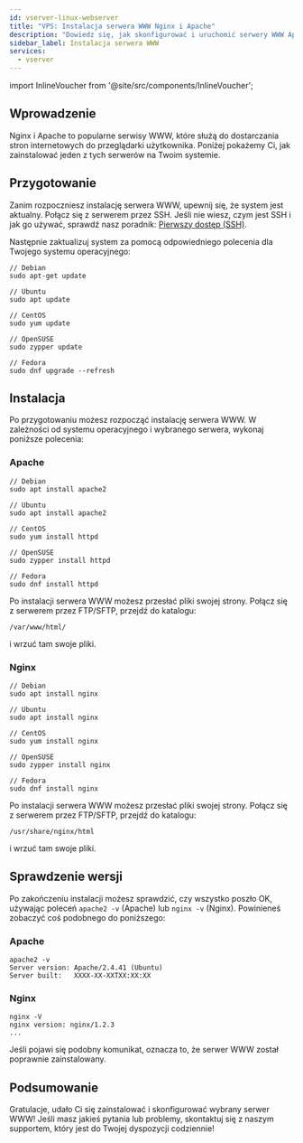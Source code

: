 ```yaml
---
id: vserver-linux-webserver
title: "VPS: Instalacja serwera WWW Nginx i Apache"
description: "Dowiedz się, jak skonfigurować i uruchomić serwery WWW Apache lub Nginx, aby efektywnie hostować swoją stronę → Sprawdź teraz"
sidebar_label: Instalacja serwera WWW
services:
  - vserver
---
```


import InlineVoucher from '@site/src/components/InlineVoucher';

## Wprowadzenie

Nginx i Apache to popularne serwisy WWW, które służą do dostarczania stron internetowych do przeglądarki użytkownika. Poniżej pokażemy Ci, jak zainstalować jeden z tych serwerów na Twoim systemie.  
<InlineVoucher />


## Przygotowanie

Zanim rozpoczniesz instalację serwera WWW, upewnij się, że system jest aktualny. Połącz się z serwerem przez SSH. Jeśli nie wiesz, czym jest SSH i jak go używać, sprawdź nasz poradnik: [Pierwszy dostęp (SSH)](vserver-linux-ssh.md).

Następnie zaktualizuj system za pomocą odpowiedniego polecenia dla Twojego systemu operacyjnego:

```
// Debian
sudo apt-get update

// Ubuntu
sudo apt update

// CentOS
sudo yum update

// OpenSUSE
sudo zypper update

// Fedora
sudo dnf upgrade --refresh
```



## Instalacja

Po przygotowaniu możesz rozpocząć instalację serwera WWW. W zależności od systemu operacyjnego i wybranego serwera, wykonaj poniższe polecenia:



### Apache

```
// Debian
sudo apt install apache2

// Ubuntu
sudo apt install apache2

// CentOS
sudo yum install httpd

// OpenSUSE
sudo zypper install httpd

// Fedora
sudo dnf install httpd
```

Po instalacji serwera WWW możesz przesłać pliki swojej strony. Połącz się z serwerem przez FTP/SFTP, przejdź do katalogu:

```
/var/www/html/
```

i wrzuć tam swoje pliki.



### Nginx

```
// Debian
sudo apt install nginx

// Ubuntu
sudo apt install nginx

// CentOS
sudo yum install nginx

// OpenSUSE
sudo zypper install nginx

// Fedora
sudo dnf install nginx
```

Po instalacji serwera WWW możesz przesłać pliki swojej strony. Połącz się z serwerem przez FTP/SFTP, przejdź do katalogu:

```
/usr/share/nginx/html
```

i wrzuć tam swoje pliki.



## Sprawdzenie wersji

Po zakończeniu instalacji możesz sprawdzić, czy wszystko poszło OK, używając poleceń `apache2 -v` (Apache) lub `nginx -v` (Nginx). Powinieneś zobaczyć coś podobnego do poniższego:



### Apache

```
apache2 -v
Server version: Apache/2.4.41 (Ubuntu)
Server built:   XXXX-XX-XXTXX:XX:XX
```



### Nginx

```
nginx -V
nginx version: nginx/1.2.3
...
```

Jeśli pojawi się podobny komunikat, oznacza to, że serwer WWW został poprawnie zainstalowany. 

## Podsumowanie

Gratulacje, udało Ci się zainstalować i skonfigurować wybrany serwer WWW! Jeśli masz jakieś pytania lub problemy, skontaktuj się z naszym supportem, który jest do Twojej dyspozycji codziennie! 

<InlineVoucher />